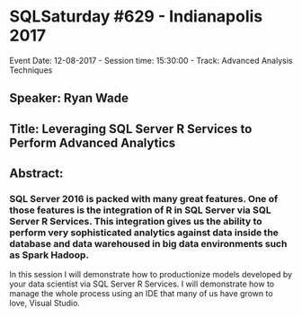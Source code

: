 # SQLSaturday #629 - Indianapolis 2017
Event Date: 12-08-2017 - Session time: 15:30:00 - Track: Advanced Analysis Techniques
## Speaker: Ryan Wade
## Title: Leveraging SQL Server R Services to Perform Advanced Analytics
## Abstract:
### SQL Server 2016 is packed with many great features. One of those features is the integration of R in SQL Server via SQL Server R Services. This integration gives us the ability to perform very sophisticated analytics against data inside the database and data warehoused in big data environments such as Spark  Hadoop. 

In this session I will demonstrate how to productionize models developed by your data scientist via SQL Server R Services. I will demonstrate how to manage the whole process using an IDE that many of us have grown to love, Visual Studio.
